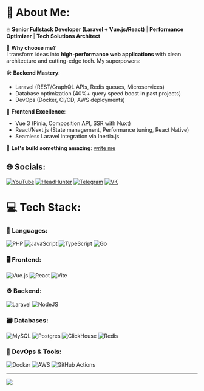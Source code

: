 # 💫 About Me:
🔥 **Senior Fullstack Developer (Laravel + Vue.js/React)** | **Performance Optimizer** | **Tech Solutions Architect**

🚀 **Why choose me?**  
I transform ideas into **high-performance web applications** with clean architecture and cutting-edge tech. My superpowers:

🛠️ **Backend Mastery**:
- Laravel (REST/GraphQL APIs, Redis queues, Microservices)
- Database optimization (40%+ query speed boost in past projects)
- DevOps (Docker, CI/CD, AWS deployments)

💎 **Frontend Excellence**:
- Vue 3 (Pinia, Composition API, SSR with Nuxt)
- React/Next.js (State management, Performance tuning, React Native)
- Seamless Laravel integration via Inertia.js

🌟 **Let's build something amazing**: [write me](https://t.me/Linsaym397)

## 🌐 Socials:
[![YouTube](https://img.shields.io/badge/YouTube-FF0000?style=for-the-badge&logo=youtube&logoColor=white)](https://youtube.com/@Lion-programmer)
[![HeadHunter](https://img.shields.io/badge/HeadHunter-FF6600?style=for-the-badge&logo=headhunter&logoColor=white)](https://spb.hh.ru/resume/bac84cfbff09e5a8520039ed1f376163793839)
[![Telegram](https://img.shields.io/badge/Telegram-2CA5E0?style=for-the-badge&logo=telegram&logoColor=white)](https://t.me/Linsaym397)
[![VK](https://img.shields.io/badge/VK-0077FF?style=for-the-badge&logo=vk&logoColor=white)](https://vk.com/linsaym)

# 💻 Tech Stack:
### 🧰 Languages:
![PHP](https://img.shields.io/badge/php-%23777BB4.svg?style=for-the-badge&logo=php&logoColor=white)
![JavaScript](https://img.shields.io/badge/javascript-%23323330.svg?style=for-the-badge&logo=javascript&logoColor=%23F7DF1E)
![TypeScript](https://img.shields.io/badge/typescript-%23007ACC.svg?style=for-the-badge&logo=typescript&logoColor=white)
![Go](https://img.shields.io/badge/go-%2300ADD8.svg?style=for-the-badge&logo=go&logoColor=white)

### 🖥️ Frontend:
![Vue.js](https://img.shields.io/badge/vuejs-%2335495e.svg?style=for-the-badge&logo=vuedotjs&logoColor=%234FC08D)
![React](https://img.shields.io/badge/react-%2320232a.svg?style=for-the-badge&logo=react&logoColor=%2361DAFB)
![Vite](https://img.shields.io/badge/vite-%23646CFF.svg?style=for-the-badge&logo=vite&logoColor=white)

### ⚙️ Backend:
![Laravel](https://img.shields.io/badge/laravel-%23FF2D20.svg?style=for-the-badge&logo=laravel&logoColor=white)
![NodeJS](https://img.shields.io/badge/node.js-6DA55F?style=for-the-badge&logo=node.js&logoColor=white)

### 🗃️ Databases:
![MySQL](https://img.shields.io/badge/mysql-4479A1.svg?style=for-the-badge&logo=mysql&logoColor=white)
![Postgres](https://img.shields.io/badge/postgres-%23316192.svg?style=for-the-badge&logo=postgresql&logoColor=white)
![ClickHouse](https://img.shields.io/badge/ClickHouse-%23FFCC01.svg?style=for-the-badge&logo=clickhouse&logoColor=black)
![Redis](https://img.shields.io/badge/redis-%23DD0031.svg?style=for-the-badge&logo=redis&logoColor=white)

### 🚀 DevOps & Tools:
![Docker](https://img.shields.io/badge/docker-%230db7ed.svg?style=for-the-badge&logo=docker&logoColor=white)
![AWS](https://img.shields.io/badge/AWS-%23FF9900.svg?style=for-the-badge&logo=amazon-aws&logoColor=white)
![GitHub Actions](https://img.shields.io/badge/githubactions-%232671E5.svg?style=for-the-badge&logo=githubactions&logoColor=white)

---
[![](https://visitcount.itsvg.in/api?id=Linsaym&icon=6&color=0)](https://visitcount.itsvg.in)